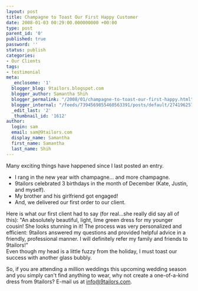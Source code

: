 ```yaml
---
layout: post
title: Champagne to Toast Our First Happy Customer
date: 2008-01-03 00:29:00.000000000 +00:00
type: post
parent_id: '0'
published: true
password: ''
status: publish
categories:
- Our Clients
tags:
- testimonial
meta:
  _encloseme: '1'
  blogger_blog: 9tailors.blogspot.com
  blogger_author: Samantha Shih
  blogger_permalink: "/2008/01/champagne-to-toast-our-first-happy.html"
  blogger_internal: "/feeds/7394569855460563391/posts/default/2741962579655258462"
  _edit_last: '2'
  _thumbnail_id: '1612'
author:
  login: sam
  email: sam@9tailors.com
  display_name: Samantha
  first_name: Samantha
  last_name: Shih
---
```

Many exciting things have happened since I last posted an entry.

*   I rang in the new year with champagne... and more champagne.
*   9tailors celebrated 3 birthdays in the month of December (Kate, Justin, and myself).
*   My brother and his girlfriend got engaged!
*   And, we delivered our first order to our client.

Here is what our first client had to say (for real...she really did say all of this): "An absolutely beautiful, light, lime green dress for my younger cousin! She looks stunning in it! The process was very personalized and efficient: 9tailors answered my questions and provided helpful advice in a friendly, professional manner. I will definitely refer my family and friends to 9tailors!"  
Even though my head is a little fuzzy from the holiday, I must toast our success with another glass bubbly.

So, if you are attending a million weddings this upcoming wedding season and you simply can't find anything to wear, why not create a one-of-a-kind dress from 9tailors? E-mail us at info@9tailors.com.